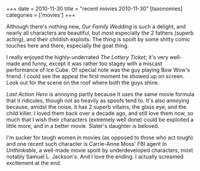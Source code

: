 +++
date = 2010-11-30
title = "recent movies 2010-11-30"
[taxonomies]
categories = ['movies']
+++

Although there's nothing new, *Our Family Wedding* is such a delight,
and nearly all characters are beautiful, but most especially the 2
fathers (superb acting), and their childish exploits. The thing is
spoilt by some shitty comic touches here and there, especially the goat
thing.

I really enjoyed the highly-underrated *The Lottery Ticket*; it's very
well-made and funny, except it was rather too stagey with a miscast
performance of Ice Cube. Of special note was the guy playing Bow Wow's
friend. I could see the appeal the first moment he showed up on screen.
Look out for the scene on the roof where both the guys shine.

*Last Action Hero* is annoying partly because it uses the same movie
formula that it ridicules, though not as heavily as spoofs tend to.
It's also annoying because, amidst the noise, it has 2 superb villains,
the glass eye, and the child killer. I loved them back over a decade
ago, and still love them now, so much that I wish their characters
(extremely well done) could be exploited a little more, and in a better
movie. Slater's daughter is beloved.

I'm sucker for tough women in movies (as opposed to those who act tough)
and one recent such character is Carrie-Anne Moss' FBI agent in
*Unthinkable*, a well-made movie spoilt by underdeveloped characters,
most notably Samuel L. Jackson's. And I love the ending. I actually
screamed excitement at the end.
